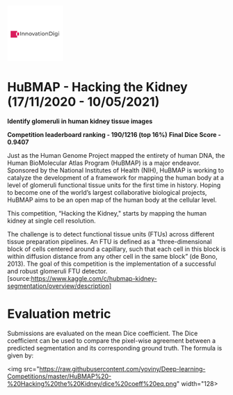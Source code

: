 <img src="https://github.com/yoviny/Deep-learning-Competitions/blob/master/HuBMAP%20-%20Hacking%20the%20Kidney/thumbnail_hubmap.png" width="128">

# HuBMAP - Hacking the Kidney (17/11/2020 - 10/05/2021)
**Identify glomeruli in human kidney tissue images**

**Competition leaderboard ranking - 190/1216 (top 16%)**
**Final Dice Score - 0.9407**

Just as the Human Genome Project mapped the entirety of human DNA, the Human BioMolecular Atlas Program (HuBMAP) is a major endeavor. Sponsored by the National Institutes of Health (NIH), HuBMAP is working to catalyze the development of a framework for mapping the human body at a level of glomeruli functional tissue units for the first time in history. Hoping to become one of the world’s largest collaborative biological projects, HuBMAP aims to be an open map of the human body at the cellular level.

This competition, “Hacking the Kidney," starts by mapping the human kidney at single cell resolution.

The challenge is to detect functional tissue units (FTUs) across different tissue preparation pipelines. An FTU is defined as a “three-dimensional block of cells centered around a capillary, such that each cell in this block is within diffusion distance from any other cell in the same block” (de Bono, 2013). The goal of this competition is the implementation of a successful and robust glomeruli FTU detector.
[source:https://www.kaggle.com/c/hubmap-kidney-segmentation/overview/description]

# Evaluation metric
Submissions are evaluated on the mean Dice coefficient. The Dice coefficient can be used to compare the pixel-wise agreement between a predicted segmentation and its corresponding ground truth. The formula is given by:

<img src="https://raw.githubusercontent.com/yoviny/Deep-learning-Competitions/master/HuBMAP%20-%20Hacking%20the%20Kidney/dice%20coeff%20eq.png" width="128>
